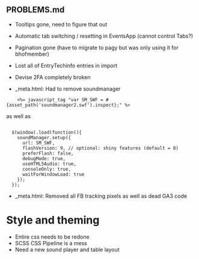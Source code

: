 PROBLEMS.md
----------
- Tooltips gone, need to figure that out
- Automatic tab switching / resetting in EventsApp (cannot control Tabs?)

- Pagination gone (have to migrate to pagy but was only using it for bhofmember)

- Lost all of EntryTechinfo entries in import

- Devise 2FA completely broken

- _meta.html: Had to remove soundmanager
```
    <%= javascript_tag "var SM_SWF = #{asset_path('soundmanager2.swf').inspect};" %>
```

as well as
```

  $(window).load(function(){
    soundManager.setup({
      url: SM_SWF,
      flashVersion: 9, // optional: shiny features (default = 8)
      preferFlash: false,
      debugMode: true,
      useHTML5Audio: true,
      consoleOnly: true,
      waitForWindowLoad: true
    });
  });

```
- _meta.html: Removed all FB tracking pixels as well as dead GA3 code

# Style and theming

- Entire css needs to be redone
- SCSS CSS Pipeline is a mess
- Need a new sound player and table layout
